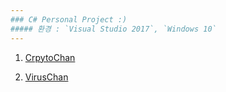 ```yaml
---
### C# Personal Project :) 
##### 환경 : `Visual Studio 2017`, `Windows 10` 
---
```

1. [CrpytoChan](https://github.com/chanos-dev/CryptoChan)

2. [VirusChan](https://github.com/chanos-dev/VirusChan)
